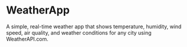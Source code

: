 # WeatherApp
A simple, real-time weather app that shows temperature, humidity, wind speed, air quality, and weather conditions for any city using WeatherAPI.com.
